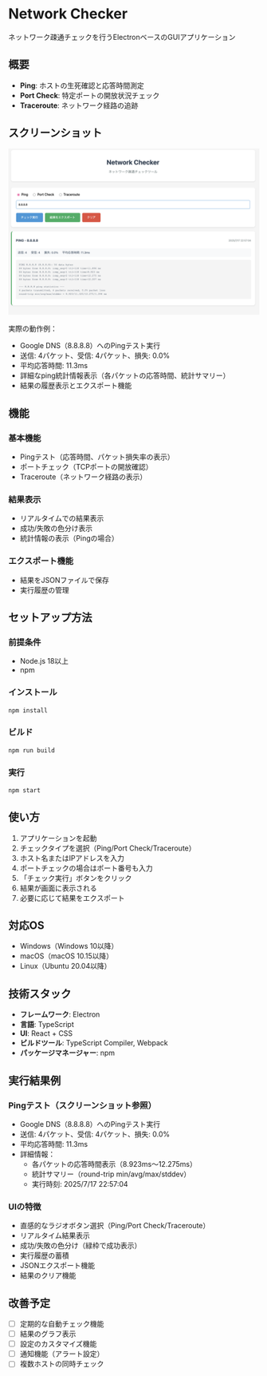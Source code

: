# Network Checker

ネットワーク疎通チェックを行うElectronベースのGUIアプリケーション

## 概要

- **Ping**: ホストの生死確認と応答時間測定
- **Port Check**: 特定ポートの開放状況チェック
- **Traceroute**: ネットワーク経路の追跡

## スクリーンショット

![Network Checker GUI](screenshot.png)

実際の動作例：
- Google DNS（8.8.8.8）へのPingテスト実行
- 送信: 4パケット、受信: 4パケット、損失: 0.0%
- 平均応答時間: 11.3ms
- 詳細なping統計情報表示（各パケットの応答時間、統計サマリー）
- 結果の履歴表示とエクスポート機能

## 機能

### 基本機能
- Pingテスト（応答時間、パケット損失率の表示）
- ポートチェック（TCPポートの開放確認）
- Traceroute（ネットワーク経路の表示）

### 結果表示
- リアルタイムでの結果表示
- 成功/失敗の色分け表示
- 統計情報の表示（Pingの場合）

### エクスポート機能
- 結果をJSONファイルで保存
- 実行履歴の管理

## セットアップ方法

### 前提条件
- Node.js 18以上
- npm

### インストール
```bash
npm install
```

### ビルド
```bash
npm run build
```

### 実行
```bash
npm start
```

## 使い方

1. アプリケーションを起動
2. チェックタイプを選択（Ping/Port Check/Traceroute）
3. ホスト名またはIPアドレスを入力
4. ポートチェックの場合はポート番号も入力
5. 「チェック実行」ボタンをクリック
6. 結果が画面に表示される
7. 必要に応じて結果をエクスポート

## 対応OS

- Windows（Windows 10以降）
- macOS（macOS 10.15以降）
- Linux（Ubuntu 20.04以降）

## 技術スタック

- **フレームワーク**: Electron
- **言語**: TypeScript
- **UI**: React + CSS
- **ビルドツール**: TypeScript Compiler, Webpack
- **パッケージマネージャー**: npm

## 実行結果例

### Pingテスト（スクリーンショット参照）
- Google DNS（8.8.8.8）へのPingテスト実行
- 送信: 4パケット、受信: 4パケット、損失: 0.0%
- 平均応答時間: 11.3ms
- 詳細情報：
  - 各パケットの応答時間表示（8.923ms〜12.275ms）
  - 統計サマリー（round-trip min/avg/max/stddev）
  - 実行時刻: 2025/7/17 22:57:04

### UIの特徴
- 直感的なラジオボタン選択（Ping/Port Check/Traceroute）
- リアルタイム結果表示
- 成功/失敗の色分け（緑枠で成功表示）
- 実行履歴の蓄積
- JSONエクスポート機能
- 結果のクリア機能

## 改善予定

- [ ] 定期的な自動チェック機能
- [ ] 結果のグラフ表示
- [ ] 設定のカスタマイズ機能
- [ ] 通知機能（アラート設定）
- [ ] 複数ホストの同時チェック
